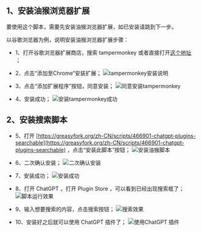 ## 1、安装油猴浏览器扩展

要使用这个脚本，需要先安装油猴浏览器扩展，如已安装请跳到下一步。

以谷歌浏览器为例，说明安装油猴浏览器扩展步骤：

- 1、打开谷歌浏览器扩展商店，搜索 tampermonkey 或者直接打开[这个地址](https://chrome.google.com/webstore/detail/tampermonkey/dhdgffkkebhmkfjojejmpbldmpobfkfo) ；

- 2、点击“添加至Chrome“安装扩展；
![tampermonkey安装说明](https://wxdev.qabot.cn/plugin/img/install.03.png)

- 3、点击“添加扩展程序”按钮，同意安装；
![同意安装tampermonkey](https://wxdev.qabot.cn/plugin/img/install.04.png)

- 4、安装成功；
![安装tampermonkey成功](https://wxdev.qabot.cn/plugin/img/install.05.png)

## 2、安装搜索脚本

- 5、打开 [https://greasyfork.org/zh-CN/scripts/466901-chatgpt-plugins-searchable](https://greasyfork.org/zh-CN/scripts/466901-chatgpt-plugins-searchable) ，点击“安装此脚本”按钮；
![安装油猴脚本](https://wxdev.qabot.cn/plugin/img/install.06.png)

- 6、二次确认安装；
![二次确认安装](https://wxdev.qabot.cn/plugin/img/install.07.png)

- 7、安装成功；
![安装成功](https://wxdev.qabot.cn/plugin/img/install.08.png)

- 8、打开 ChatGPT ，打开 Plugin Store ，可以看到已经出现搜索框了；
![脚本运行效果](https://wxdev.qabot.cn/plugin/img/install.01.png)

- 9、输入想要搜索的内容，点击搜索按钮；
![搜索效果](https://wxdev.qabot.cn/plugin/img/install.10.png)

- 10、安装好之后就可以使用 ChatGPT 插件了；
![使用ChatGPT 插件](https://wxdev.qabot.cn/plugin/img/install.09.png)
